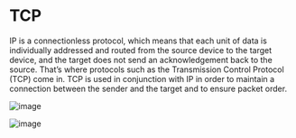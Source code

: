 # TCP

IP is a connectionless protocol, which means that each unit of data is individually addressed and routed from the source device to the target device, and the target does not send an acknowledgement back to the source. That’s where protocols such as the Transmission Control Protocol (TCP) come in. TCP is used in conjunction with IP in order to maintain a connection between the sender and the target and to ensure packet order.

![image](https://user-images.githubusercontent.com/7610065/158233920-65e29e04-aa2b-4ab6-b60d-e6e22163f76f.png)

![image](https://user-images.githubusercontent.com/7610065/158436937-45f39e6e-f8c0-4291-847f-cd2abc1ef00f.png)

